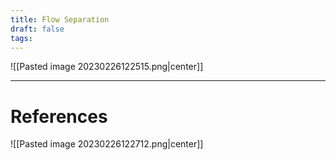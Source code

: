 ```yaml
---
title: Flow Separation
draft: false
tags:
---
```

  

![[Pasted image 20230226122515.png|center]]




---
# References
![[Pasted image 20230226122712.png|center]]